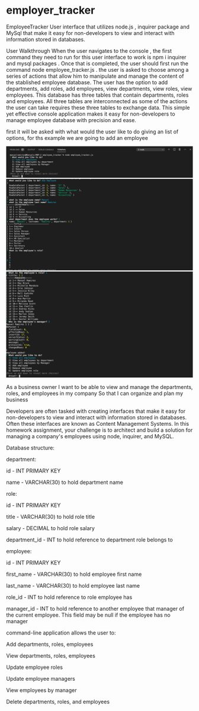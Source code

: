 # employer_tracker

EmployeeTracker
User interface that utilizes node.js , inquirer package and MySql that make it easy for non-developers to view and interact with information stored in databases.

User Walkthrough
When the user navigates to the console , the first command they need to run for this user interface to work is npm i inquirer and mysql packages . Once that is completed, the user should first run the command node employee_tracker.js . the user is asked to choose among a series of actions that allow him to manipulate and manage the content of the stablished employee database. The user has the option to add departments, add roles, add employees, view departments, view roles, view employees. This database has three tables that contain departments, roles and employees. All three tables are interconnected as some of the actions the user can take requires these three tables to exchange data. This simple yet effective console application makes it easy for non-developers to manage employee database with precision and ease.

first it will be asked with what would the user like to do giving an list of options, for ths example we are going to add an employee

![](assets/images/photo1.png)
![](assets/images/photo2.png)
![](assets/images/photo3.png)

As a business owner
I want to be able to view and manage the departments, roles, and employees in my company
So that I can organize and plan my business

Developers are often tasked with creating interfaces that make it easy for non-developers to view and interact with information stored in databases. Often these interfaces are known as Content Management Systems. In this homework assignment, your challenge is to architect and build a solution for managing a company's employees using node, inquirer, and MySQL.

Database structure:

department:

id - INT PRIMARY KEY

name - VARCHAR(30) to hold department name


role:

id - INT PRIMARY KEY

title -  VARCHAR(30) to hold role title

salary -  DECIMAL to hold role salary

department_id -  INT to hold reference to department role belongs to

employee:

id - INT PRIMARY KEY

first_name - VARCHAR(30) to hold employee first name

last_name - VARCHAR(30) to hold employee last name

role_id - INT to hold reference to role employee has

manager_id - INT to hold reference to another employee that manager of the current employee. This field may be null if the employee has no manager


command-line application allows the user to:

Add departments, roles, employees

View departments, roles, employees

Update employee roles

Update employee managers

View employees by manager

Delete departments, roles, and employees

